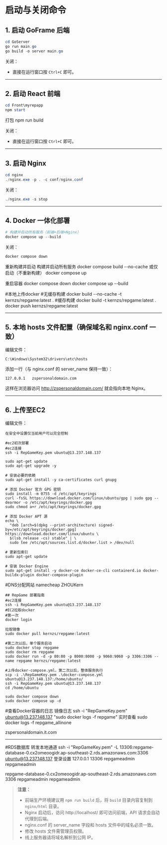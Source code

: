 # 启动与关闭命令

## 1. 启动 GoFrame 后端

```powershell
cd GoServer
go run main.go
go build -o server main.go
```

关闭：
- 直接在运行窗口按 `Ctrl+C` 即可。

---

## 2. 启动 React 前端

```powershell
cd Front\myrepapp
npm start
```
打包
npm run build

关闭：
- 直接在运行窗口按 `Ctrl+C` 即可。

---

## 3. 启动 Nginx

```powershell
cd nginx
./nginx.exe -p . -c conf/nginx.conf
```

关闭：
```powershell
./nginx.exe -s stop
```

---

## 4. Docker 一体化部署

```powershell
# 构建并启动所有服务（前端+后端+Nginx）
docker compose up --build
```

关闭：
```powershell
docker compose down
```
重新构建并启动
构建并启动所有服务
docker compose build --no-cache
或仅启动（不重新构建）
docker compose up

重启容器
docker compose down
docker compose up --build

#本地上传docker
#无缓存构建
docker build --no-cache -t kernzs/repgame:latest .
#缓存构建
docker build -t kernzs/repgame:latest .
docker push kernzs/repgame:latest

---

## 5. 本地 hosts 文件配置（确保域名和 nginx.conf 一致）

编辑文件：
```
C:\Windows\System32\drivers\etc\hosts
```
添加一行（与 nginx.conf 的 server_name 保持一致）：
```
127.0.0.1   zspersonaldomain.com
```

这样在浏览器访问 http://zspersonaldomain.com/ 就会指向本地 Nginx。

---

## 6. 上传至EC2

编辑文件：
```
在安全中设置仅当前用户可以完全控制
```

```
#ec2初次部署
#ec2连接
ssh -i RepGameKey.pem ubuntu@13.237.148.137

sudo apt-get update
sudo apt-get upgrade -y

# 安装必要的依赖
sudo apt-get install -y ca-certificates curl gnupg

# 添加 Docker 官方 GPG 密钥
sudo install -m 0755 -d /etc/apt/keyrings
curl -fsSL https://download.docker.com/linux/ubuntu/gpg | sudo gpg --dearmor -o /etc/apt/keyrings/docker.gpg
sudo chmod a+r /etc/apt/keyrings/docker.gpg

# 添加 Docker APT 源
echo \
  "deb [arch=$(dpkg --print-architecture) signed-by=/etc/apt/keyrings/docker.gpg] https://download.docker.com/linux/ubuntu \
  $(lsb_release -cs) stable" | \
  sudo tee /etc/apt/sources.list.d/docker.list > /dev/null

# 更新包索引
sudo apt-get update

# 安装 Docker Engine
sudo apt-get install -y docker-ce docker-ce-cli containerd.io docker-buildx-plugin docker-compose-plugin
```

#DNS分配网站
namecheap
ZHOUKern


```
## RepGame 部署指南
#ec2连接
ssh -i RepGameKey.pem ubuntu@13.237.148.137  
#EC2拉取docker
#第一次
docker login

拉取镜像
sudo docker pull kernzs/repgame:latest

#第二次以后，单个服务启动
sudo docker stop repgame
sudo docker rm repgame
sudo docker run -d -p 80:80 -p 8000:8000 -p 9060:9060 -p 3306:3306 --name repgame kernzs/repgame:latest

#上传docker-compose.yml，第二次以后，整体服务执行
scp -i .\RepGameKey.pem .\docker-compose.yml ubuntu@13.237.148.137:/home/ubuntu/
ssh -i RepGameKey.pem ubuntu@13.237.148.137
cd /home/ubuntu

sudo docker compose down
sudo docker compose up -d
```

#查看Docker容器的日志
镜像日志
ssh -i "RepGameKey.pem" ubuntu@13.237.148.137 "sudo docker logs -f repgame"
实时查看
sudo docker logs -f repgame_allinone

zspersonaldomain.it.com

---


#RDS数据库
转发本地通道
ssh -i "RepGameKey.pem" -L 13306:repgame-database-0.cx2omeoogidr.ap-southeast-2.rds.amazonaws.com:3306 ubuntu@13.237.148.137
登录设置
127.0.0.1
13306
repgameadmin
repgameadmin

repgame-database-0.cx2omeoogidr.ap-southeast-2.rds.amazonaws.com
3306
repgameadmin
repgameadmin



> **注意：**
> - 前端生产环境建议用 `npm run build` 后，将 `build` 目录内容复制到 `nginx/html` 目录。
> - Nginx 启动后，访问 http://localhost/ 即可访问前端，API 请求会自动代理到后端。
> - nginx.conf 的 server_name 字段和 hosts 文件中的域名必须一致。
> - 修改 hosts 文件需管理员权限。
> - 线上服务器请将域名解析到公网 IP。
